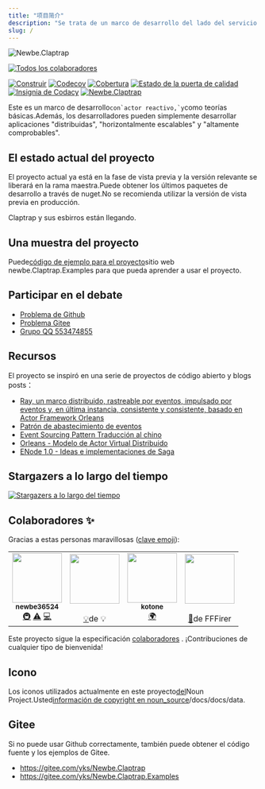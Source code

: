 ```yaml
---
title: "项目简介"
description: "Se trata de un marco de desarrollo del lado del servicio con \"reactiva\", \"trazabilidad de eventos\" y \"modo actor\" como teorías básicas.Además, los desarrolladores pueden simplemente desarrollar aplicaciones \"distribuidas\", \"horizontalmente escalables\" y \"altamente comprobables\"."
slug: /
---
```


![Newbe.Claptrap](https://www.newbe.pro/images/main_banner.png)

<!-- ALL-CONTRIBUTORS-BADGE:START - Do not remove or modify this section -->

[![Todos los colaboradores](https://img.shields.io/badge/all_contributors-4-orange.svg?style=flat-square)](#contributors-)

<!-- ALL-CONTRIBUTORS-BADGE:END -->

[![Construir](https://github.com/newbe36524/Newbe.Claptrap/workflows/Claptrap/badge.svg)](https://github.com/newbe36524/Newbe.Claptrap/actions) [![Codecov](https://img.shields.io/codecov/c/github/newbe36524/Newbe.Claptrap)](https://codecov.io/gh/newbe36524/Newbe.Claptrap) [![Cobertura](https://sonarcloud.io/api/project_badges/measure?project=newbe36524_Newbe.Claptrap&metric=coverage)](https://sonarcloud.io/dashboard?id=newbe36524_Newbe.Claptrap) [![Estado de la puerta de calidad](https://sonarcloud.io/api/project_badges/measure?project=newbe36524_Newbe.Claptrap&metric=alert_status)](https://sonarcloud.io/dashboard?id=newbe36524_Newbe.Claptrap) [![Insignia de Codacy](https://api.codacy.com/project/badge/Grade/1fd0e7443364414ca0003dab27f9f9b8)](https://www.codacy.com/manual/472158246/Newbe.Claptrap?utm_source=github.com&utm_medium=referral&utm_content=newbe36524/Newbe.Claptrap&utm_campaign=Badge_Grade) [![Newbe.Claptrap](https://img.shields.io/nuget/v/Newbe.Claptrap?label=Newbe.Claptrap%20nuget&logo=Newbe.Claptrap&style=flat-square)](https://www.nuget.org/packages/Newbe.Claptrap/)

Este es un marco de desarrollo``con`actor reactivo,`y``como teorías básicas.Además, los desarrolladores pueden simplemente desarrollar aplicaciones "distribuidas", "horizontalmente escalables" y "altamente comprobables".

## El estado actual del proyecto

El proyecto actual ya está en la fase de vista previa y la versión relevante se liberará en la rama maestra.Puede obtener los últimos paquetes de desarrollo a través de nuget.No se recomienda utilizar la versión de vista previa en producción.

Claptrap y sus esbirros están llegando.

## Una muestra del proyecto

Puede[código de ejemplo para el proyecto](https://github.com/newbe36524/Newbe.Claptrap.Examples)sitio web newbe.Claptrap.Examples para que pueda aprender a usar el proyecto.

## Participar en el debate

- [Problema de Github](https://github.com/newbe36524/Newbe.Claptrap/issues)
- [Problema Gitee](https://gitee.com/yks/Newbe.Claptrap/issues)
- [Grupo QQ 553474855](https://jq.qq.com/?_wv=1027&k=5uJGXf5)

## Recursos

El proyecto se inspiró en una serie de proyectos de código abierto y blogs posts：

- [Ray, un marco distribuido, rastreable por eventos, impulsado por eventos y, en última instancia, consistente y consistente, basado en Actor Framework Orleans](https://github.com/RayTale/Ray)
- [Patrón de abastecimiento de eventos](https://docs.microsoft.com/en-us/previous-versions/msp-n-p/dn589792%28v%3dpandp.10%29)
- [Event Sourcing Pattern Traducción al chino](https://www.infoq.cn/article/event-sourcing)
- [Orleans - Modelo de Actor Virtual Distribuido](https://github.com/dotnet/orleans)
- [ENode 1.0 - Ideas e implementaciones de Saga](http://www.cnblogs.com/netfocus/p/3149156.html)

## Stargazers a lo largo del tiempo

[![Stargazers a lo largo del tiempo](https://starchart.cc/newbe36524/Newbe.Claptrap.svg)](https://starchart.cc/newbe36524/Newbe.Claptrap)

## Colaboradores ✨

Gracias a estas personas maravillosas ([clave emoji](https://allcontributors.org/docs/en/emoji-key)):

<!-- ALL-CONTRIBUTORS-LIST:START - Do not remove or modify this section -->
<!-- prettier-ignore-start -->
<!-- markdownlint-disable -->
<table>
  <tbody>
  <tr>
    <td align="center"><a href="https://www.newbe.pro"><img src="https://avatars1.githubusercontent.com/u/7685462?v=4" width="100px;" alt=""/><br /><sub><b>newbe36524</b></sub></a><br /><a href="#infra-newbe36524" title="Infrastructure (Hosting, Build-Tools, etc)">🚇</a> <a href="https://github.com/newbe36524/Newbe.Claptrap/commits?author=newbe36524" title="Tests">⚠️</a> <a href="https://github.com/newbe36524/Newbe.Claptrap/commits?author=newbe36524" title="Code">💻</a></td>
    <td align="center"><a href="https://github.com/wangjunjx8868"><img src="https://avatars3.githubusercontent.com/u/5389565?v=4" width="100px;" alt=""/><br /><sub><b></b></sub></a><br /><a href="#example-wangjunjx8868" title="Examples">💡</a>de      💡</td>
    <td align="center"><a href="https://github.com/kotoneme"><img src="https://avatars3.githubusercontent.com/u/43395111?v=4" width="100px;" alt=""/><br /><sub><b>kotone</b></sub></a><br /><a href="#translation-kotoneme" title="Translation">🌍</a></td>
    <td align="center"><a href="https://github.com/FFFirer"><img src="https://avatars2.githubusercontent.com/u/22254170?v=4" width="100px;" alt=""/><br /><sub><b></b></sub></a><br /><a href="https://github.com/newbe36524/Newbe.Claptrap/issues?q=author%3AFFFirer" title="Bug reports">🐛</a>de FFFirer</td>
  </tr>
  </tbody>
</table>

<!-- markdownlint-enable -->
<!-- prettier-ignore-end -->

<!-- ALL-CONTRIBUTORS-LIST:END -->

Este proyecto sigue la especificación [colaboradores](https://github.com/all-contributors/all-contributors) . ¡Contribuciones de cualquier tipo de bienvenida!

## Icono

Los iconos utilizados actualmente en este proyecto[del](https://thenounproject.com/)Noun Project.Usted[información de copyright en noun_source](https://github.com/newbe36524/Newbe.Claptrap/tree/master/docs/noun_source)/docs/docs/data.

## Gitee

Si no puede usar Github correctamente, también puede obtener el código fuente y los ejemplos de Gitee.

- <https://gitee.com/yks/Newbe.Claptrap>
- <https://gitee.com/yks/Newbe.Claptrap.Examples>
